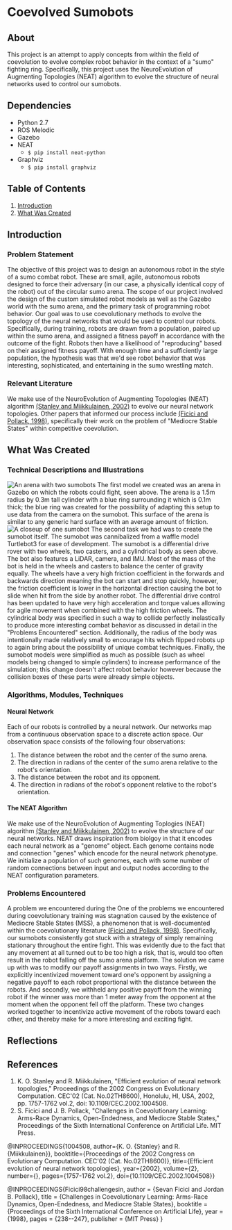 # Coevolved Sumobots


## About
This project is an attempt to apply concepts from within the field of coevolution to evolve complex robot behavior in the context of a "sumo" fighting ring. Specifically, this project uses the NeuroEvolution of Augmenting Topologies (NEAT) algorithm to evolve the structure of neural networks used to control our sumobots.

## Dependencies
- Python 2.7
- ROS Melodic
- Gazebo
- NEAT
  - ```$ pip install neat-python```
- Graphviz
  - ```$ pip install graphviz```

## Table of Contents
1. [Introduction](#introduction)
2. [What Was Created](#whatwascreated)


## Introduction <a name="introduction"></a>
### Problem Statement
The objective of this project was to design an autonomous robot in the style of a sumo combat robot. These are small, agile, autonomous robots designed to force their adversary (in our case, a physically identical copy of the robot) out of the circular sumo arena. The scope of our project involved the design of the custom simulated robot models as well as the Gazebo world with the sumo arena, and the primary task of programming robot behavior. Our goal was to use coevolutionary methods to evolve the topology of the neural networks that would be used to control our robots. Specifically, during training, robots are drawn from a population, paired up within the sumo arena, and assigned a fitness payoff in accordance with the outcome of the fight. Robots then have a likelihood of "reproducing" based on their assigned fitness payoff. With enough time and a sufficiently large population, the hypothesis was that we'd see robot behavior that was interesting, sophisticated, and entertaining in the sumo wrestling match. 

### Relevant Literature
We make use of the NeuroEvolution of Augmenting Topologies (NEAT) algorithm [(Stanley and Miikkulainen, 2002)](https://ieeexplore.ieee.org/document/1004508) to evolve our neural network topologies. Other papers that informed our process include [(Ficici and Pollack, 1998)](https://pdfs.semanticscholar.org/9979/ababa4100cf35afc1c8be8777326134d14fd.pdf), specifically their work on the problem of "Mediocre Stable States" within competitive coevolution.

## What Was Created <a name="whatwascreated"></a>
### Technical Descriptions and Illustrations
![An arena with two sumobots](https://i.imgur.com/OFNZExb.jpg)
The first model we created was an arena in Gazebo on which the robots could fight, seen above. The arena is a 1.5m radius by 0.3m tall cylinder with a blue ring surrounding it which is 0.1m thick; the blue ring was created for the possibility of adapting this setup to use data from the camera on the sumobot. This surface of the arena is similar to any generic hard surface with an average amount of friction.
![A closeup of one sumobot](https://i.imgur.com/tMIMyfb.jpeg)
The second task we had was to create the sumobot itself. The sumobot was cannibalized from a waffle model Turtlebot3 for ease of development. The sumobot is a differential drive rover with two wheels, two casters, and a cylindrical body as seen above. The bot also features a LiDAR, camera, and IMU. Most of the mass of the bot is held in the wheels and casters to balance the center of gravity equally. The wheels have a very high friction coefficient in the forwards and backwards direction meaning the bot can start and stop quickly, however, the friction coefficient is lower in the horizontal direction causing the bot to slide when hit from the side by another robot. The differential drive control has been updated to have very high acceleration and torque values allowing for agile movement when combined with the high friction wheels. The cylindrical body was specified in such a way to collide perfectly inelastically to produce more interesting combat behavior as discussed in detail in the "Problems Encountered" section. Additionally, the radius of the body was intentionally made relatively small to encourage hits which flipped robots up to again bring about the possibility of unique combat techniques. Finally, the sumobot models were simplified as much as possible (such as wheel models being changed to simple cylinders) to increase performance of the simulation; this change doesn't affect robot behavior however because the collision boxes of these parts were already simple objects.

### Algorithms, Modules, Techniques
#### Neural Network
Each of our robots is controlled by a neural network. Our networks map from a continuous observation space to a discrete action space. Our observation space consists of the following four observations:
1. The distance between the robot and the center of the sumo arena.
2. The direction in radians of the center of the sumo arena relative to the robot's orientation.
3. The distance between the robot and its opponent.
4. The direction in radians of the robot's opponent relative to the robot's orientation.

#### The NEAT Algorithm
We make use of the NeuroEvolution of Augmenting Toplogies (NEAT) algorithm [(Stanley and Miikkulainen, 2002)](https://ieeexplore.ieee.org/document/1004508) to evolve the structure of our neural networks. NEAT draws inspiration from biolgoy in that it encodes each neural network as a "genome" object. Each genome contains node and connection "genes" which encode for the neural network phenotype. We initialize a population of such genomes, each with some number of random connections between input and output nodes according to the NEAT configuration parameters. 

### Problems Encountered
A problem we encountered during the 
One of the problems we encountered during coevolutionary training was stagnation caused by the existence of Mediocre Stable States (MSS), a phenomenon that is well-documented within the coevolutionary literature [(Ficici and Pollack, 1998)](https://pdfs.semanticscholar.org/9979/ababa4100cf35afc1c8be8777326134d14fd.pdf). Specifically, our sumobots consistently got stuck with a strategy of simply remaining stationary throughout the entire fight. This was evidently due to the fact that any movement at all turned out to be too high a risk, that is, would too often result in the robot falling off the sumo arena platform. The solution we came up with was to modify our payoff assignments in two ways. Firstly, we explicitly incentivized movement toward one's opponent by assigning a negative payoff to each robot proportional with the distance between the robots. And secondly, we withheld any positive payoff from the winning robot if the winner was more than 1 meter away from the opponent at the moment when the opponent fell off the platform. These two changes worked together to incentivize active movement of the robots toward each other, and thereby make for a more interesting and exciting fight.

## Reflections


## References
1. K. O. Stanley and R. Miikkulainen, "Efficient evolution of neural network topologies," Proceedings of the 2002 Congress on Evolutionary Computation. CEC'02 (Cat. No.02TH8600), Honolulu, HI, USA, 2002, pp. 1757-1762 vol.2, doi: 10.1109/CEC.2002.1004508.
2. S. Ficici and J. B. Pollack, "Challenges in Coevolutionary Learning: Arms-Race Dynamics, Open-Endedness, and Mediocre Stable States," Proceedings of the Sixth International Conference on Artificial Life. MIT Press.

@INPROCEEDINGS{1004508,  author={K. O. {Stanley} and R. {Miikkulainen}},  booktitle={Proceedings of the 2002 Congress on Evolutionary Computation. CEC'02 (Cat. No.02TH8600)},   title={Efficient evolution of neural network topologies},   year={2002},  volume={2},  number={},  pages={1757-1762 vol.2},  doi={10.1109/CEC.2002.1004508}}

@INPROCEEDINGS{Ficici98challengesin,
    author = {Sevan Ficici and Jordan B. Pollack},
    title = {Challenges in Coevolutionary Learning: Arms-Race Dynamics, Open-Endedness, and Mediocre Stable States},
    booktitle = {Proceedings of the Sixth International Conference on Artificial Life},
    year = {1998},
    pages = {238--247},
    publisher = {MIT Press}
}



